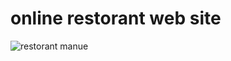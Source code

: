 # online restorant web site
![restorant manue](https://github.com/Aanandchandel/restaurent_menu/assets/135960160/1fa87bb1-6914-4830-890f-ae6ad4f24f1b)

